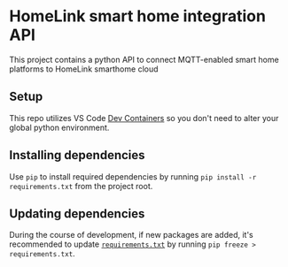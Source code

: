 # HomeLink smart home integration API

This project contains a python API to connect MQTT-enabled smart home platforms to HomeLink smarthome cloud

## Setup

This repo utilizes VS Code [Dev Containers](https://marketplace.visualstudio.com/items?itemName=ms-vscode-remote.remote-containers) so you don't need to alter your global python environment.

## Installing dependencies

Use `pip` to install required dependencies by running `pip install -r requirements.txt` from the project root.

## Updating dependencies

During the course of development, if new packages are added, it's recommended to update [`requirements.txt`](./requirements.txt) by running `pip freeze > requirements.txt`.
